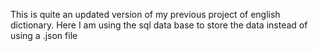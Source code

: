 This is quite an updated version of my previous project of english dictionary.
Here I am using the sql data base to store the data instead of using a .json file
